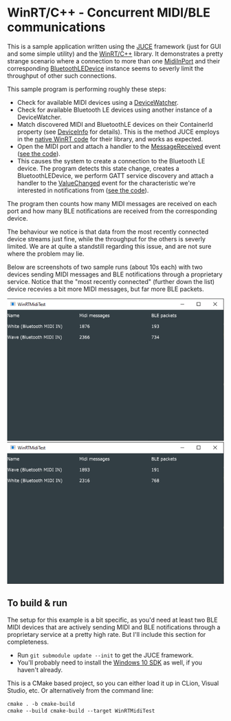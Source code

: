 # WinRT/C++ - Concurrent MIDI/BLE communications

This is a sample application written using the [JUCE](https://github.com/juce-framework/JUCE) framework (just for GUI and some simple utility) and the [WinRT/C++](https://en.wikipedia.org/wiki/C%2B%2B/WinRT) library. 
It demonstrates a pretty strange scenario where a connection to more than one [MidiInPort](https://docs.microsoft.com/en-us/uwp/api/windows.devices.midi.midiinport?view=winrt-19041) and their corresponding [BluetoothLEDevice](https://docs.microsoft.com/en-us/uwp/api/windows.devices.bluetooth.bluetoothledevice?view=winrt-19041) instance seems to severly limit the throughput of other such connections.

This sample program is performing roughly these steps:
* Check for available MIDI devices using a [DeviceWatcher](https://docs.microsoft.com/en-us/uwp/api/windows.devices.enumeration.devicewatcher?view=winrt-19041).
* Check for available Bluetooth LE devices using another instance of a DeviceWatcher.
* Match discovered MIDI and BluetoothLE devices on their ContainerId property (see [DeviceInfo](https://docs.microsoft.com/en-us/windows/uwp/devices-sensors/device-information-properties) for details). This is the method JUCE employs in the [native WinRT code](https://github.com/juce-framework/JUCE/blob/master/modules/juce_audio_devices/native/juce_win32_Midi.cpp) for their library, and works as expected.
* Open the MIDI port and attach a handler to the [MessageReceived](https://docs.microsoft.com/en-us/uwp/api/windows.devices.midi.midiinport.messagereceived?view=winrt-19041) event ([see the code](https://github.com/dingari/winrt-midi-test/blob/e1f0037db039cb8be4ae5be23220c3813695a76d/Source/MainComponent.h#L67)).
* This causes the system to create a connection to the Bluetooth LE device. The program detects this state change, creates a BluetoothLEDevice, we perform GATT service discovery and attach a handler to the [ValueChanged](https://docs.microsoft.com/en-us/uwp/api/windows.devices.bluetooth.genericattributeprofile.gattcharacteristic.valuechanged?view=winrt-19041) event for the characteristic we're interested in notifications from ([see the code](https://github.com/dingari/winrt-midi-test/blob/e1f0037db039cb8be4ae5be23220c3813695a76d/Source/MainComponent.h#L189)).

The program then counts how many MIDI messages are received on each port and how many BLE notifications are received from the corresponding device.

The behaviour we notice is that data from the most recently connected device streams just fine, while the throughput for the others is severly limited. We are at quite a standstill regarding this issue, and are not sure where the problem may lie.

Below are screenshots of two sample runs (about 10s each) with two devices sending MIDI messages and BLE notifications through a proprietary service. Notice that the "most recently connected" (further down the list) device recevies a bit more MIDI messages, but far more BLE packets.

![alt text](.github/winrt_midi_test_1.PNG "Test run #1 - White (Bluetooth MIDI IN) drops BLE packets")
![alt text](.github/winrt_midi_test_2.PNG "Test run #2 - Wave (Bluetooth MIDI IN) drops BLE packets")

## To build & run
The setup for this example is a bit specific, as you'd need at least two BLE MIDI devices that are actively sending MIDI and BLE notifications through a proprietary service at a pretty high rate. But I'll include this section for completeness.

* Run `git submodule update --init` to get the JUCE framework.
* You'll probably need to install the [Windows 10 SDK](https://developer.microsoft.com/en-us/windows/downloads/windows-10-sdk/) as well, if you haven't already.

This is a CMake based project, so you can either load it up in CLion, Visual Studio, etc. Or alternatively from the command line:
```
cmake . -b cmake-build
cmake --build cmake-build --target WinRTMidiTest
```
